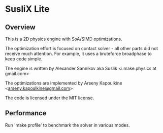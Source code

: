 # SusliX Lite

## Overview

This is a 2D physics engine with SoA/SIMD optimizations.

The optimization effort is focused on contact solver - all other parts did not receive much attention.
For example, it uses a bruteforce broadphase to keep code simple.

The engine is written by Alexander Sannikov aka Suslik &lt;i.make.physics at gmail.com&gt;

The optimizations are implemented by Arseny Kapoulkine &lt;arseny.kapoulkine@gmail.com&gt;

The code is licensed under the MIT license.

## Performance

Run 'make profile' to benchmark the solver in various modes.
